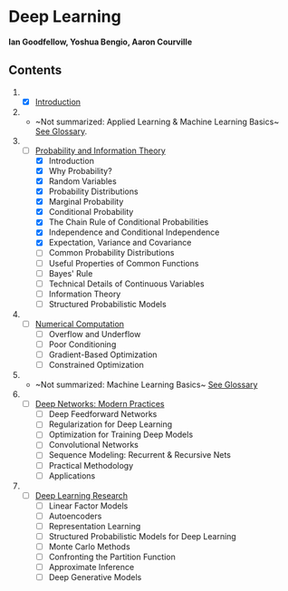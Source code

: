 # Deep Learning
**Ian Goodfellow, Yoshua Bengio, Aaron Courville**

## Contents

1. - [x] [Introduction](0.md)

1. - ~Not summarized: Applied Learning & Machine Learning Basics~ [See Glossary](glossary.md).

1. - [ ] [Probability and Information Theory](3.md)
     - [x] Introduction
     - [x] Why Probability?
     - [x] Random Variables
     - [x] Probability Distributions
     - [x] Marginal Probability
     - [x] Conditional Probability
     - [x] The Chain Rule of Conditional Probabilities
     - [x] Independence and Conditional Independence
     - [x] Expectation, Variance and Covariance
     - [ ] Common Probability Distributions
     - [ ] Useful Properties of Common Functions
     - [ ] Bayes' Rule
     - [ ] Technical Details of Continuous Variables
     - [ ] Information Theory
     - [ ] Structured Probabilistic Models

1. - [ ] [Numerical Computation](4.md)
     - [ ] Overflow and Underflow
     - [ ] Poor Conditioning
     - [ ] Gradient-Based Optimization
     - [ ] Constrained Optimization

1. - ~Not summarized: Machine Learning Basics~ [See Glossary](glossary.md)

1. - [ ] [Deep Networks: Modern Practices](5.md)
     - [ ] Deep Feedforward Networks
     - [ ] Regularization for Deep Learning
     - [ ] Optimization for Training Deep Models
     - [ ] Convolutional Networks
     - [ ] Sequence Modeling: Recurrent & Recursive Nets
     - [ ] Practical Methodology
     - [ ] Applications

1. - [ ] [Deep Learning Research]()
     - [ ] Linear Factor Models
     - [ ] Autoencoders
     - [ ] Representation Learning
     - [ ] Structured Probabilistic Models for Deep Learning
     - [ ] Monte Carlo Methods
     - [ ] Confronting the Partition Function
     - [ ] Approximate Inference
     - [ ] Deep Generative Models
